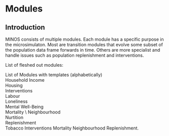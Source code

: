 # Modules

## Introduction

MINOS consists of multiple modules. Each module has a specific purpose in the microsimulaton. Most are transition modules that evolve some subset of the population data frame forwards in time. Others are more specialist and handle issues such as population replenishment and interventions.

List of fleshed out modules:

List of Modules with templates (alphabetically)\
Household Income \
Housing \
Interventions \
Labour \
Loneliness \
Mental Well-Being \
Mortality \ 
Neighbourhood \
Nurtition \
Replenishment \
Tobacco
Interventions
Mortality
Neighbourhood
Replenishment.


